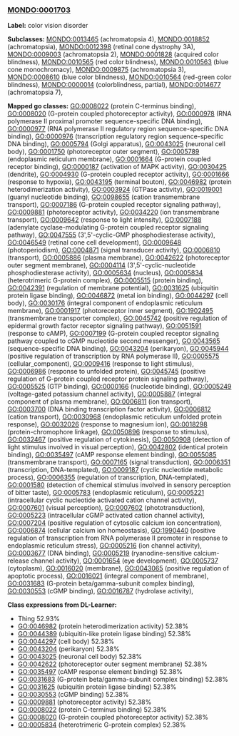 
### [MONDO:0001703](http://purl.obolibrary.org/obo/MONDO_0001703)
**Label:** color vision disorder

**Subclasses:** [MONDO:0013465](http://purl.obolibrary.org/obo/MONDO_0013465) (achromatopsia 4), [MONDO:0018852](http://purl.obolibrary.org/obo/MONDO_0018852) (achromatopsia), [MONDO:0012398](http://purl.obolibrary.org/obo/MONDO_0012398) (retinal cone dystrophy 3A), [MONDO:0009003](http://purl.obolibrary.org/obo/MONDO_0009003) (achromatopsia 2), [MONDO:0001828](http://purl.obolibrary.org/obo/MONDO_0001828) (acquired color blindness), [MONDO:0010565](http://purl.obolibrary.org/obo/MONDO_0010565) (red color blindness), [MONDO:0010563](http://purl.obolibrary.org/obo/MONDO_0010563) (blue cone monochromacy), [MONDO:0009875](http://purl.obolibrary.org/obo/MONDO_0009875) (achromatopsia 3), [MONDO:0008610](http://purl.obolibrary.org/obo/MONDO_0008610) (blue color blindness), [MONDO:0010564](http://purl.obolibrary.org/obo/MONDO_0010564) (red-green color blindness), [MONDO:0000014](http://purl.obolibrary.org/obo/MONDO_0000014) (colorblindness, partial), [MONDO:0014677](http://purl.obolibrary.org/obo/MONDO_0014677) (achromatopsia 7), 

**Mapped go classes:** [GO:0008022](http://purl.obolibrary.org/obo/GO_0008022) (protein C-terminus binding), [GO:0008020](http://purl.obolibrary.org/obo/GO_0008020) (G-protein coupled photoreceptor activity), [GO:0000978](http://purl.obolibrary.org/obo/GO_0000978) (RNA polymerase II proximal promoter sequence-specific DNA binding), [GO:0000977](http://purl.obolibrary.org/obo/GO_0000977) (RNA polymerase II regulatory region sequence-specific DNA binding), [GO:0000976](http://purl.obolibrary.org/obo/GO_0000976) (transcription regulatory region sequence-specific DNA binding), [GO:0005794](http://purl.obolibrary.org/obo/GO_0005794) (Golgi apparatus), [GO:0043025](http://purl.obolibrary.org/obo/GO_0043025) (neuronal cell body), [GO:0001750](http://purl.obolibrary.org/obo/GO_0001750) (photoreceptor outer segment), [GO:0005789](http://purl.obolibrary.org/obo/GO_0005789) (endoplasmic reticulum membrane), [GO:0001664](http://purl.obolibrary.org/obo/GO_0001664) (G-protein coupled receptor binding), [GO:0000187](http://purl.obolibrary.org/obo/GO_0000187) (activation of MAPK activity), [GO:0030425](http://purl.obolibrary.org/obo/GO_0030425) (dendrite), [GO:0004930](http://purl.obolibrary.org/obo/GO_0004930) (G-protein coupled receptor activity), [GO:0001666](http://purl.obolibrary.org/obo/GO_0001666) (response to hypoxia), [GO:0043195](http://purl.obolibrary.org/obo/GO_0043195) (terminal bouton), [GO:0046982](http://purl.obolibrary.org/obo/GO_0046982) (protein heterodimerization activity), [GO:0003924](http://purl.obolibrary.org/obo/GO_0003924) (GTPase activity), [GO:0019001](http://purl.obolibrary.org/obo/GO_0019001) (guanyl nucleotide binding), [GO:0098655](http://purl.obolibrary.org/obo/GO_0098655) (cation transmembrane transport), [GO:0007186](http://purl.obolibrary.org/obo/GO_0007186) (G-protein coupled receptor signaling pathway), [GO:0009881](http://purl.obolibrary.org/obo/GO_0009881) (photoreceptor activity), [GO:0034220](http://purl.obolibrary.org/obo/GO_0034220) (ion transmembrane transport), [GO:0009642](http://purl.obolibrary.org/obo/GO_0009642) (response to light intensity), [GO:0007188](http://purl.obolibrary.org/obo/GO_0007188) (adenylate cyclase-modulating G-protein coupled receptor signaling pathway), [GO:0047555](http://purl.obolibrary.org/obo/GO_0047555) (3',5'-cyclic-GMP phosphodiesterase activity), [GO:0046549](http://purl.obolibrary.org/obo/GO_0046549) (retinal cone cell development), [GO:0009648](http://purl.obolibrary.org/obo/GO_0009648) (photoperiodism), [GO:0004871](http://purl.obolibrary.org/obo/GO_0004871) (signal transducer activity), [GO:0006810](http://purl.obolibrary.org/obo/GO_0006810) (transport), [GO:0005886](http://purl.obolibrary.org/obo/GO_0005886) (plasma membrane), [GO:0042622](http://purl.obolibrary.org/obo/GO_0042622) (photoreceptor outer segment membrane), [GO:0004114](http://purl.obolibrary.org/obo/GO_0004114) (3',5'-cyclic-nucleotide phosphodiesterase activity), [GO:0005634](http://purl.obolibrary.org/obo/GO_0005634) (nucleus), [GO:0005834](http://purl.obolibrary.org/obo/GO_0005834) (heterotrimeric G-protein complex), [GO:0005515](http://purl.obolibrary.org/obo/GO_0005515) (protein binding), [GO:0042391](http://purl.obolibrary.org/obo/GO_0042391) (regulation of membrane potential), [GO:0031625](http://purl.obolibrary.org/obo/GO_0031625) (ubiquitin protein ligase binding), [GO:0046872](http://purl.obolibrary.org/obo/GO_0046872) (metal ion binding), [GO:0044297](http://purl.obolibrary.org/obo/GO_0044297) (cell body), [GO:0030176](http://purl.obolibrary.org/obo/GO_0030176) (integral component of endoplasmic reticulum membrane), [GO:0001917](http://purl.obolibrary.org/obo/GO_0001917) (photoreceptor inner segment), [GO:1902495](http://purl.obolibrary.org/obo/GO_1902495) (transmembrane transporter complex), [GO:0045742](http://purl.obolibrary.org/obo/GO_0045742) (positive regulation of epidermal growth factor receptor signaling pathway), [GO:0051591](http://purl.obolibrary.org/obo/GO_0051591) (response to cAMP), [GO:0007199](http://purl.obolibrary.org/obo/GO_0007199) (G-protein coupled receptor signaling pathway coupled to cGMP nucleotide second messenger), [GO:0043565](http://purl.obolibrary.org/obo/GO_0043565) (sequence-specific DNA binding), [GO:0043204](http://purl.obolibrary.org/obo/GO_0043204) (perikaryon), [GO:0045944](http://purl.obolibrary.org/obo/GO_0045944) (positive regulation of transcription by RNA polymerase II), [GO:0005575](http://purl.obolibrary.org/obo/GO_0005575) (cellular_component), [GO:0009416](http://purl.obolibrary.org/obo/GO_0009416) (response to light stimulus), [GO:0006986](http://purl.obolibrary.org/obo/GO_0006986) (response to unfolded protein), [GO:0045745](http://purl.obolibrary.org/obo/GO_0045745) (positive regulation of G-protein coupled receptor protein signaling pathway), [GO:0005525](http://purl.obolibrary.org/obo/GO_0005525) (GTP binding), [GO:0000166](http://purl.obolibrary.org/obo/GO_0000166) (nucleotide binding), [GO:0005249](http://purl.obolibrary.org/obo/GO_0005249) (voltage-gated potassium channel activity), [GO:0005887](http://purl.obolibrary.org/obo/GO_0005887) (integral component of plasma membrane), [GO:0006811](http://purl.obolibrary.org/obo/GO_0006811) (ion transport), [GO:0003700](http://purl.obolibrary.org/obo/GO_0003700) (DNA binding transcription factor activity), [GO:0006812](http://purl.obolibrary.org/obo/GO_0006812) (cation transport), [GO:0030968](http://purl.obolibrary.org/obo/GO_0030968) (endoplasmic reticulum unfolded protein response), [GO:0032026](http://purl.obolibrary.org/obo/GO_0032026) (response to magnesium ion), [GO:0018298](http://purl.obolibrary.org/obo/GO_0018298) (protein-chromophore linkage), [GO:0050896](http://purl.obolibrary.org/obo/GO_0050896) (response to stimulus), [GO:0032467](http://purl.obolibrary.org/obo/GO_0032467) (positive regulation of cytokinesis), [GO:0050908](http://purl.obolibrary.org/obo/GO_0050908) (detection of light stimulus involved in visual perception), [GO:0042802](http://purl.obolibrary.org/obo/GO_0042802) (identical protein binding), [GO:0035497](http://purl.obolibrary.org/obo/GO_0035497) (cAMP response element binding), [GO:0055085](http://purl.obolibrary.org/obo/GO_0055085) (transmembrane transport), [GO:0007165](http://purl.obolibrary.org/obo/GO_0007165) (signal transduction), [GO:0006351](http://purl.obolibrary.org/obo/GO_0006351) (transcription, DNA-templated), [GO:0009187](http://purl.obolibrary.org/obo/GO_0009187) (cyclic nucleotide metabolic process), [GO:0006355](http://purl.obolibrary.org/obo/GO_0006355) (regulation of transcription, DNA-templated), [GO:0001580](http://purl.obolibrary.org/obo/GO_0001580) (detection of chemical stimulus involved in sensory perception of bitter taste), [GO:0005783](http://purl.obolibrary.org/obo/GO_0005783) (endoplasmic reticulum), [GO:0005221](http://purl.obolibrary.org/obo/GO_0005221) (intracellular cyclic nucleotide activated cation channel activity), [GO:0007601](http://purl.obolibrary.org/obo/GO_0007601) (visual perception), [GO:0007602](http://purl.obolibrary.org/obo/GO_0007602) (phototransduction), [GO:0005223](http://purl.obolibrary.org/obo/GO_0005223) (intracellular cGMP activated cation channel activity), [GO:0007204](http://purl.obolibrary.org/obo/GO_0007204) (positive regulation of cytosolic calcium ion concentration), [GO:0006874](http://purl.obolibrary.org/obo/GO_0006874) (cellular calcium ion homeostasis), [GO:1990440](http://purl.obolibrary.org/obo/GO_1990440) (positive regulation of transcription from RNA polymerase II promoter in response to endoplasmic reticulum stress), [GO:0005216](http://purl.obolibrary.org/obo/GO_0005216) (ion channel activity), [GO:0003677](http://purl.obolibrary.org/obo/GO_0003677) (DNA binding), [GO:0005219](http://purl.obolibrary.org/obo/GO_0005219) (ryanodine-sensitive calcium-release channel activity), [GO:0001654](http://purl.obolibrary.org/obo/GO_0001654) (eye development), [GO:0005737](http://purl.obolibrary.org/obo/GO_0005737) (cytoplasm), [GO:0016020](http://purl.obolibrary.org/obo/GO_0016020) (membrane), [GO:0043065](http://purl.obolibrary.org/obo/GO_0043065) (positive regulation of apoptotic process), [GO:0016021](http://purl.obolibrary.org/obo/GO_0016021) (integral component of membrane), [GO:0031683](http://purl.obolibrary.org/obo/GO_0031683) (G-protein beta/gamma-subunit complex binding), [GO:0030553](http://purl.obolibrary.org/obo/GO_0030553) (cGMP binding), [GO:0016787](http://purl.obolibrary.org/obo/GO_0016787) (hydrolase activity), 

**Class expressions from DL-Learner:**

- Thing 52.93%
- [GO:0046982](http://purl.obolibrary.org/obo/GO_0046982) (protein heterodimerization activity) 52.38%
- [GO:0044389](http://purl.obolibrary.org/obo/GO_0044389) (ubiquitin-like protein ligase binding) 52.38%
- [GO:0044297](http://purl.obolibrary.org/obo/GO_0044297) (cell body) 52.38%
- [GO:0043204](http://purl.obolibrary.org/obo/GO_0043204) (perikaryon) 52.38%
- [GO:0043025](http://purl.obolibrary.org/obo/GO_0043025) (neuronal cell body) 52.38%
- [GO:0042622](http://purl.obolibrary.org/obo/GO_0042622) (photoreceptor outer segment membrane) 52.38%
- [GO:0035497](http://purl.obolibrary.org/obo/GO_0035497) (cAMP response element binding) 52.38%
- [GO:0031683](http://purl.obolibrary.org/obo/GO_0031683) (G-protein beta/gamma-subunit complex binding) 52.38%
- [GO:0031625](http://purl.obolibrary.org/obo/GO_0031625) (ubiquitin protein ligase binding) 52.38%
- [GO:0030553](http://purl.obolibrary.org/obo/GO_0030553) (cGMP binding) 52.38%
- [GO:0009881](http://purl.obolibrary.org/obo/GO_0009881) (photoreceptor activity) 52.38%
- [GO:0008022](http://purl.obolibrary.org/obo/GO_0008022) (protein C-terminus binding) 52.38%
- [GO:0008020](http://purl.obolibrary.org/obo/GO_0008020) (G-protein coupled photoreceptor activity) 52.38%
- [GO:0005834](http://purl.obolibrary.org/obo/GO_0005834) (heterotrimeric G-protein complex) 52.38%


